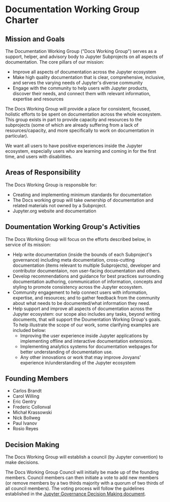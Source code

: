 # Documentation Working Group Charter

## Mission and Goals

The Documentation Working Group ("Docs Working Group") serves as a support, helper, and advisory body to Jupyter Subprojects on all aspects of documentation. The core pillars of our mission:

- Improve all aspects of documentation across the Jupyter ecosystem
- Make high quality documentation that is clear, comprehensive, inclusive, and serves the varying needs of Jupyter's diverse community
- Engage with the community to help users with Jupyter products, discover their needs, and connect them with relevant information, expertise and resources

The Docs Working Group will provide a place for consistent, focused, holistic efforts to be spent on documentation across the whole ecosystem. This group exists in part to provide capacity and resources to the subprojects (some of which are already suffering from a lack of resources/capacity, and more specifically to work on documentation in particular).

We want all users to have positive experiences inside the Jupyter ecosystem, especially users who are learning and coming in for the first time, and users with disabilities.

## Areas of Responsibility

The Docs Working Group is responsible for:

- Creating and implementing minimum standards for documentation
- The Docs working group will take ownership of documentation and related materials not owned by a Subproject.
- Jupyter.org website and documentation

## Doumentation Working Group's Activities

The Docs Working Group will focus on the efforts described below, in service of its mission:

- Help write documentation (inside the bounds of each Subproject's governance) including meta documentation, cross-cutting documentation (items relevant to multiple Subprojects), developer and contributor documentaion, non user-facing documentation and others.
- Develop recommendations and guidance for best practices surrounding documentation authoring, communication of information, concepts and styling to promote consistency across the Jupyter ecosystem.
- Community engagement to help connect users with information, expertise, and resources; and to gather feedback from the community about what needs to be documented/what information they need.
- Help support and improve all aspects of documentation across the Jupyter ecosystem: our scope also includes any tasks, beyond writing documents, that will support the Doumentation Working Group's goals. To help illustrate the scope of our work, some clarifying examples are included below:
    - Improving the user experience inside Jupyter applications by implementing offline and interactive documentation extensions.
    - Implementing analytics systems for documentation webpages for better understanding of documentation use.    
    - Any other innovations or work that may improve Jovyans' experience in/understanding of the Jupyter ecosystem

## Founding Members

- Carlos Brandt
- Carol Willing
- Eric Gentry
- Frederic Collonval
- Michał Krassowski
- Nick Bollweg
- Paul Ivanov
- Rosio Reyes

## Decision Making

The Docs Working Group will establish a council (by Jupyter convention) to make decisions.

The Docs Working Group Council will initially be made up of the founding members. Council members can then initiate a vote to add new members (or remove members by a two thirds majority with a quorum of two thirds of all council members). The voting process will follow the guidelines established in the [Jupyter Governance Decision Making document](https://jupyter.org/governance/decision_making.html).
